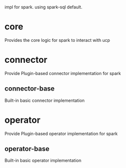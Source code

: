 impl for spark. using spark-sql default.

# core
Provides the core logic for spark to interact with ucp

# connector
Provide Plugin-based connector implementation for spark

## connector-base
Built-in basic connector implementation

# operator
Provide Plugin-based operator implementation for spark

## operator-base
Built-in basic operator implementation